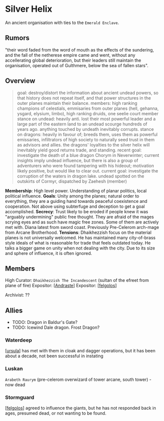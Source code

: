 # Silver Helix
An ancient organisation with ties to the `Emerald Enclave`.

## Rumors
"their word faded from the word of mouth as the effects of the sundering, and the fall of the netherese empire came and went, without any accellerating global deterioration, but their leaders still maintain the organisation, operated out of Gulthmere, below the sea of fallen stars".

## Overview
> goal: destroy/distort the information about ancient undead powers, so that history does not repeat itself, and that power structures in the outer planes maintain their balance.
> members: high ranking champions of celestials, emmisaries from outer planes (hell, gehanna, ysgard, elysium, limbo), high ranking druids, one seelie court member
> stance on undead: heavily anti. lost their most powerful leader and a large part of the eastern land to an undead scourge hundreds of years ago. anything touched by undeath inevitably corrupts.
> stance on dragons: heavily in favour of; breeds them, uses them as powerful emissaries, infiltrators of high society to naturally seed trust in them as advisors and allies. the dragons' loyalties to the silver helix will inevitably yield good returns trade, and standing.
> recent goal: investigate the death of a blue dragon Chorym in Neverwinter; current insights imply undead influence, but there is also a group of adventurers who were found tampering with his hideout; motivation likely positive, but would like to clear out.
> current goal: investigate the corruption of the waters in dragon lake. undead spotted on the outskirts of Cormyr, dispatched by Zaehesh (member)

**Membership**: High level power. Understanding of planar politics, local political influence.
**Goals**: Unity among the planes; natural order to everything, they are a guiding hand towards peaceful coexistence and cooperation. Not above using subterfuge and deception to get a goal accomplished.
**Secrecy**: Trust likely to be eroded if people knew it was "arguably undermining" public free thought. They are afraid of the mages scrying eyes and as such have magic free zones. Some of them are actively met with. Diana latest from sword coast. Previously Pre-Celerom arch-mage from Arcane Brotherhood.
**Tensions**: Dhaikhezzish focus on the material planes is not universally welcomed. He has maintained many city-of-brass style ideals of what is reasonable for trade that feels outdated today. He talks a bigger game on unity when not dealing with the city. Due to its size and sphere of influence, it is often ignored.

## Members
High Curator: `Dhaikhezzish The Incandescent` (sultan of the efreet from plane of fire)
Expositor: [[Andraste]]
Expositor: [[felgolos]]

Archivist: ??

## Allies
- TODO: Dragon in Baldur's Gate?
- TODO: Icewind Dale dragon. Frost Dragon?

### Waterdeep
[[ursula]] has met with them in cloak and dagger operations, but it has been about a decade, not been successful in instating
### Luskan
`Arabeth Raurym` (pre-celerom overwizard of tower arcane, south tower) - now dead

### Stormguard
[[felgolos]] agreed to influence the giants, but he has not responded back in ages, presumed dead, or not wanting to be found.

[//begin]: # "Autogenerated link references for markdown compatibility"
[Andraste]: ../pcs/andraste "Andraste"
[felgolos]: ../npcs/felgolos "Felgolos"
[ursula]: ../npcs/ursula "Ursula"
[//end]: # "Autogenerated link references"
